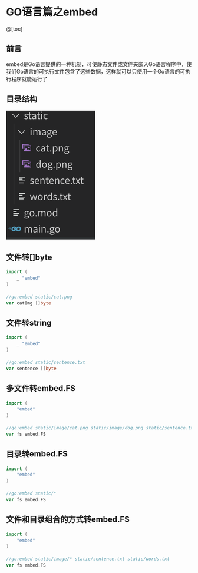 # GO语言篇之embed

@[toc]

## 前言
embed是Go语言提供的一种机制，可使静态文件或文件夹嵌入Go语言程序中，使我们Go语言的可执行文件包含了这些数据，这样就可以只使用一个Go语言的可执行程序就能运行了

## 目录结构
![目录结构](assets/images/5.png)

## 文件转[]byte
```go
import (
	_ "embed"
)

//go:embed static/cat.png
var catImg []byte
```

## 文件转string
```go
import (
	_ "embed"
)

//go:embed static/sentence.txt
var sentence []byte
```

## 多文件转embed.FS
```go
import (
    "embed"
)

//go:embed static/image/cat.png static/image/dog.png static/sentence.txt static/dog.png
var fs embed.FS
```

## 目录转embed.FS
```go
import (
    "embed"
)

//go:embed static/*
var fs embed.FS
```

## 文件和目录组合的方式转embed.FS
```go
import (
    "embed"
)

//go:embed static/image/* static/sentence.txt static/words.txt
var fs embed.FS
```